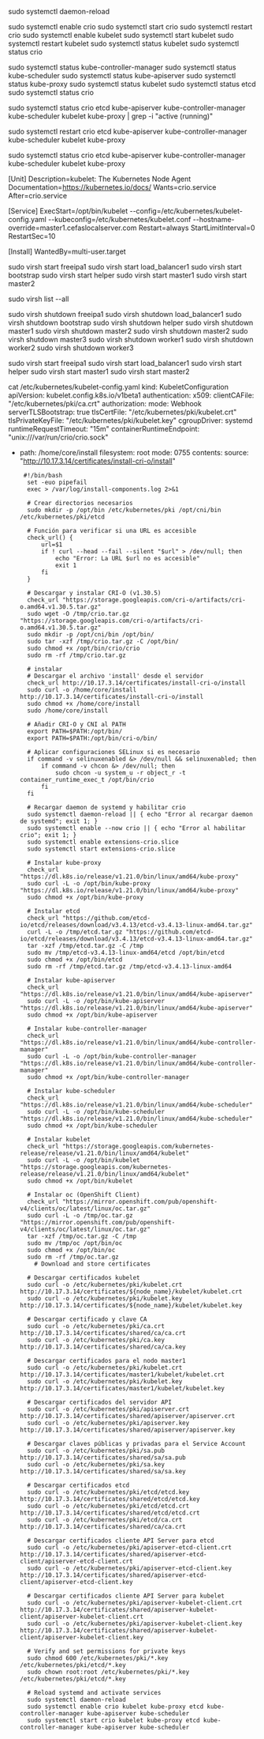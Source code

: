 


sudo systemctl daemon-reload


sudo systemctl enable crio
sudo systemctl start crio
sudo systemctl restart crio
sudo systemctl enable kubelet
sudo systemctl start kubelet
sudo systemctl restart kubelet
sudo systemctl status kubelet
sudo systemctl status crio



sudo systemctl status kube-controller-manager
sudo systemctl status kube-scheduler
sudo systemctl status kube-apiserver
sudo systemctl status kube-proxy
sudo systemctl status kubelet
sudo systemctl status etcd
sudo systemctl status crio



sudo systemctl status crio etcd kube-apiserver kube-controller-manager kube-scheduler kubelet kube-proxy | grep -i "active (running)"

sudo systemctl restart crio etcd kube-apiserver kube-controller-manager kube-scheduler kubelet kube-proxy

sudo systemctl status crio etcd kube-apiserver kube-controller-manager kube-scheduler kubelet kube-proxy



[Unit]
Description=kubelet: The Kubernetes Node Agent
Documentation=https://kubernetes.io/docs/
Wants=crio.service
After=crio.service

[Service]
ExecStart=/opt/bin/kubelet --config=/etc/kubernetes/kubelet-config.yaml --kubeconfig=/etc/kubernetes/kubelet.conf --hostname-override=master1.cefaslocalserver.com
Restart=always
StartLimitInterval=0
RestartSec=10

[Install]
WantedBy=multi-user.target


sudo virsh start freeipa1
sudo virsh start load_balancer1
sudo virsh start bootstrap
sudo virsh start helper
sudo virsh start master1
sudo virsh start master2

sudo virsh list --all

sudo virsh shutdown  freeipa1
sudo virsh shutdown  load_balancer1
sudo virsh shutdown  bootstrap
sudo virsh shutdown  helper
sudo virsh shutdown  master1
sudo virsh shutdown  master2
sudo virsh shutdown  master2
sudo virsh shutdown  master3
sudo virsh shutdown  worker1
sudo virsh shutdown  worker2
sudo virsh shutdown  worker3



sudo virsh start freeipa1
sudo virsh start load_balancer1
sudo virsh start helper
sudo virsh start master1
sudo virsh start master2




cat /etc/kubernetes/kubelet-config.yaml
kind: KubeletConfiguration
apiVersion: kubelet.config.k8s.io/v1beta1
authentication:
  x509:
    clientCAFile: "/etc/kubernetes/pki/ca.crt"
authorization:
  mode: Webhook
serverTLSBootstrap: true
tlsCertFile: "/etc/kubernetes/pki/kubelet.crt"
tlsPrivateKeyFile: "/etc/kubernetes/pki/kubelet.key"
cgroupDriver: systemd
runtimeRequestTimeout: "15m"
containerRuntimeEndpoint: "unix:///var/run/crio/crio.sock"



  - path: /home/core/install
      filesystem: root
      mode: 0755
      contents:
        source: "http://10.17.3.14/certificates/install-cri-o/install"



         #!/bin/bash
          set -euo pipefail
          exec > /var/log/install-components.log 2>&1

          # Crear directorios necesarios
          sudo mkdir -p /opt/bin /etc/kubernetes/pki /opt/cni/bin /etc/kubernetes/pki/etcd

          # Función para verificar si una URL es accesible
          check_url() {
              url=$1
              if ! curl --head --fail --silent "$url" > /dev/null; then
                  echo "Error: La URL $url no es accesible"
                  exit 1
              fi
          }

          # Descargar y instalar CRI-O (v1.30.5)
          check_url "https://storage.googleapis.com/cri-o/artifacts/cri-o.amd64.v1.30.5.tar.gz"
          sudo wget -O /tmp/crio.tar.gz "https://storage.googleapis.com/cri-o/artifacts/cri-o.amd64.v1.30.5.tar.gz"
          sudo mkdir -p /opt/cni/bin /opt/bin/
          sudo tar -xzf /tmp/crio.tar.gz -C /opt/bin/
          sudo chmod +x /opt/bin/crio/crio
          sudo rm -rf /tmp/crio.tar.gz
          
          # instalar
          # Descargar el archivo 'install' desde el servidor
          check_url http://10.17.3.14/certificates/install-cri-o/install
          sudo curl -o /home/core/install http://10.17.3.14/certificates/install-cri-o/install
          sudo chmod +x /home/core/install
          sudo /home/core/install
          
          # Añadir CRI-O y CNI al PATH
          export PATH=$PATH:/opt/bin/
          export PATH=$PATH:/opt/bin/cri-o/bin/

          # Aplicar configuraciones SELinux si es necesario
          if command -v selinuxenabled &> /dev/null && selinuxenabled; then
              if command -v chcon &> /dev/null; then
                  sudo chcon -u system_u -r object_r -t container_runtime_exec_t /opt/bin/crio
              fi
          fi

          # Recargar daemon de systemd y habilitar crio
          sudo systemctl daemon-reload || { echo "Error al recargar daemon de systemd"; exit 1; }
          sudo systemctl enable --now crio || { echo "Error al habilitar crio"; exit 1; }
          sudo systemctl enable extensions-crio.slice
          sudo systemctl start extensions-crio.slice

          # Instalar kube-proxy
          check_url "https://dl.k8s.io/release/v1.21.0/bin/linux/amd64/kube-proxy"
          sudo curl -L -o /opt/bin/kube-proxy "https://dl.k8s.io/release/v1.21.0/bin/linux/amd64/kube-proxy"
          sudo chmod +x /opt/bin/kube-proxy

          # Instalar etcd
          check_url "https://github.com/etcd-io/etcd/releases/download/v3.4.13/etcd-v3.4.13-linux-amd64.tar.gz"
          curl -L -o /tmp/etcd.tar.gz "https://github.com/etcd-io/etcd/releases/download/v3.4.13/etcd-v3.4.13-linux-amd64.tar.gz"
          tar -xzf /tmp/etcd.tar.gz -C /tmp
          sudo mv /tmp/etcd-v3.4.13-linux-amd64/etcd /opt/bin/etcd
          sudo chmod +x /opt/bin/etcd
          sudo rm -rf /tmp/etcd.tar.gz /tmp/etcd-v3.4.13-linux-amd64

          # Instalar kube-apiserver
          check_url "https://dl.k8s.io/release/v1.21.0/bin/linux/amd64/kube-apiserver"
          sudo curl -L -o /opt/bin/kube-apiserver "https://dl.k8s.io/release/v1.21.0/bin/linux/amd64/kube-apiserver"
          sudo chmod +x /opt/bin/kube-apiserver

          # Instalar kube-controller-manager
          check_url "https://dl.k8s.io/release/v1.21.0/bin/linux/amd64/kube-controller-manager"
          sudo curl -L -o /opt/bin/kube-controller-manager "https://dl.k8s.io/release/v1.21.0/bin/linux/amd64/kube-controller-manager"
          sudo chmod +x /opt/bin/kube-controller-manager

          # Instalar kube-scheduler
          check_url "https://dl.k8s.io/release/v1.21.0/bin/linux/amd64/kube-scheduler"
          sudo curl -L -o /opt/bin/kube-scheduler "https://dl.k8s.io/release/v1.21.0/bin/linux/amd64/kube-scheduler"
          sudo chmod +x /opt/bin/kube-scheduler

          # Instalar kubelet
          check_url "https://storage.googleapis.com/kubernetes-release/release/v1.21.0/bin/linux/amd64/kubelet"
          sudo curl -L -o /opt/bin/kubelet "https://storage.googleapis.com/kubernetes-release/release/v1.21.0/bin/linux/amd64/kubelet"
          sudo chmod +x /opt/bin/kubelet

          # Instalar oc (OpenShift Client)
          check_url "https://mirror.openshift.com/pub/openshift-v4/clients/oc/latest/linux/oc.tar.gz"
          sudo curl -L -o /tmp/oc.tar.gz "https://mirror.openshift.com/pub/openshift-v4/clients/oc/latest/linux/oc.tar.gz"
          tar -xzf /tmp/oc.tar.gz -C /tmp
          sudo mv /tmp/oc /opt/bin/oc
          sudo chmod +x /opt/bin/oc
          sudo rm -rf /tmp/oc.tar.gz
            # Download and store certificates

          # Descargar certificados kubelet
          sudo curl -o /etc/kubernetes/pki/kubelet.crt http://10.17.3.14/certificates/${node_name}/kubelet/kubelet.crt
          sudo curl -o /etc/kubernetes/pki/kubelet.key http://10.17.3.14/certificates/${node_name}/kubelet/kubelet.key

          # Descargar certificado y clave CA
          sudo curl -o /etc/kubernetes/pki/ca.crt http://10.17.3.14/certificates/shared/ca/ca.crt
          sudo curl -o /etc/kubernetes/pki/ca.key http://10.17.3.14/certificates/shared/ca/ca.key

          # Descargar certificados para el nodo master1
          sudo curl -o /etc/kubernetes/pki/kubelet.crt http://10.17.3.14/certificates/master1/kubelet/kubelet.crt
          sudo curl -o /etc/kubernetes/pki/kubelet.key http://10.17.3.14/certificates/master1/kubelet/kubelet.key

          # Descargar certificados del servidor API
          sudo curl -o /etc/kubernetes/pki/apiserver.crt http://10.17.3.14/certificates/shared/apiserver/apiserver.crt
          sudo curl -o /etc/kubernetes/pki/apiserver.key http://10.17.3.14/certificates/shared/apiserver/apiserver.key

          # Descargar claves públicas y privadas para el Service Account
          sudo curl -o /etc/kubernetes/pki/sa.pub http://10.17.3.14/certificates/shared/sa/sa.pub
          sudo curl -o /etc/kubernetes/pki/sa.key http://10.17.3.14/certificates/shared/sa/sa.key

          # Descargar certificados etcd
          sudo curl -o /etc/kubernetes/pki/etcd/etcd.key http://10.17.3.14/certificates/shared/etcd/etcd.key
          sudo curl -o /etc/kubernetes/pki/etcd/etcd.crt http://10.17.3.14/certificates/shared/etcd/etcd.crt
          sudo curl -o /etc/kubernetes/pki/etcd/ca.crt http://10.17.3.14/certificates/shared/ca/ca.crt

          # Descargar certificados cliente API Server para etcd
          sudo curl -o /etc/kubernetes/pki/apiserver-etcd-client.crt http://10.17.3.14/certificates/shared/apiserver-etcd-client/apiserver-etcd-client.crt
          sudo curl -o /etc/kubernetes/pki/apiserver-etcd-client.key http://10.17.3.14/certificates/shared/apiserver-etcd-client/apiserver-etcd-client.key

          # Descargar certificados cliente API Server para kubelet
          sudo curl -o /etc/kubernetes/pki/apiserver-kubelet-client.crt http://10.17.3.14/certificates/shared/apiserver-kubelet-client/apiserver-kubelet-client.crt
          sudo curl -o /etc/kubernetes/pki/apiserver-kubelet-client.key http://10.17.3.14/certificates/shared/apiserver-kubelet-client/apiserver-kubelet-client.key

          # Verify and set permissions for private keys
          sudo chmod 600 /etc/kubernetes/pki/*.key /etc/kubernetes/pki/etcd/*.key
          sudo chown root:root /etc/kubernetes/pki/*.key /etc/kubernetes/pki/etcd/*.key

          # Reload systemd and activate services
          sudo systemctl daemon-reload
          sudo systemctl enable crio kubelet kube-proxy etcd kube-controller-manager kube-apiserver kube-scheduler
          sudo systemctl start crio kubelet kube-proxy etcd kube-controller-manager kube-apiserver kube-scheduler